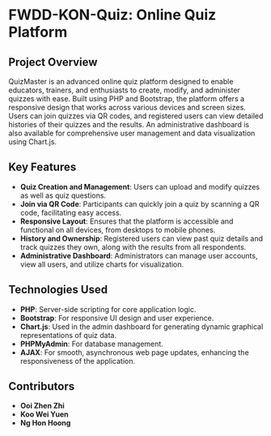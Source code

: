 # FWDD-KON-Quiz: Online Quiz Platform

## Project Overview

QuizMaster is an advanced online quiz platform designed to enable educators, trainers, and enthusiasts to create, modify, and administer quizzes with ease. Built using PHP and Bootstrap, the platform offers a responsive design that works across various devices and screen sizes. Users can join quizzes via QR codes, and registered users can view detailed histories of their quizzes and the results. An administrative dashboard is also available for comprehensive user management and data visualization using Chart.js.

## Key Features

- **Quiz Creation and Management**: Users can upload and modify quizzes as well as quiz questions.
- **Join via QR Code**: Participants can quickly join a quiz by scanning a QR code, facilitating easy access.
- **Responsive Layout**: Ensures that the platform is accessible and functional on all devices, from desktops to mobile phones.
- **History and Ownership**: Registered users can view past quiz details and track quizzes they own, along with the results from all respondents.
- **Administrative Dashboard**: Administrators can manage user accounts, view all users, and utilize charts for visualization.

## Technologies Used

- **PHP**: Server-side scripting for core application logic.
- **Bootstrap**: For responsive UI design and user experience.
- **Chart.js**: Used in the admin dashboard for generating dynamic graphical representations of quiz data.
- **PHPMyAdmin**: For database management.
- **AJAX**: For smooth, asynchronous web page updates, enhancing the responsiveness of the application.

 ## Contributors
- **Ooi Zhen Zhi**
- **Koo Wei Yuen**
- **Ng Hon Hoong**
